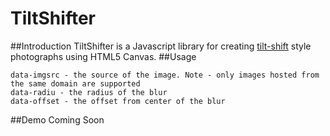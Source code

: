 # TiltShifter
##Introduction
TiltShifter is a Javascript library for creating [tilt-shift](http://en.wikipedia.org/wiki/Tilt%E2%80%93shift_photography) style photographs using HTML5 Canvas.
##Usage
```
data-imgsrc - the source of the image. Note - only images hosted from the same domain are supported
data-radiu - the radius of the blur
data-offset - the offset from center of the blur
```
##Demo
Coming Soon
